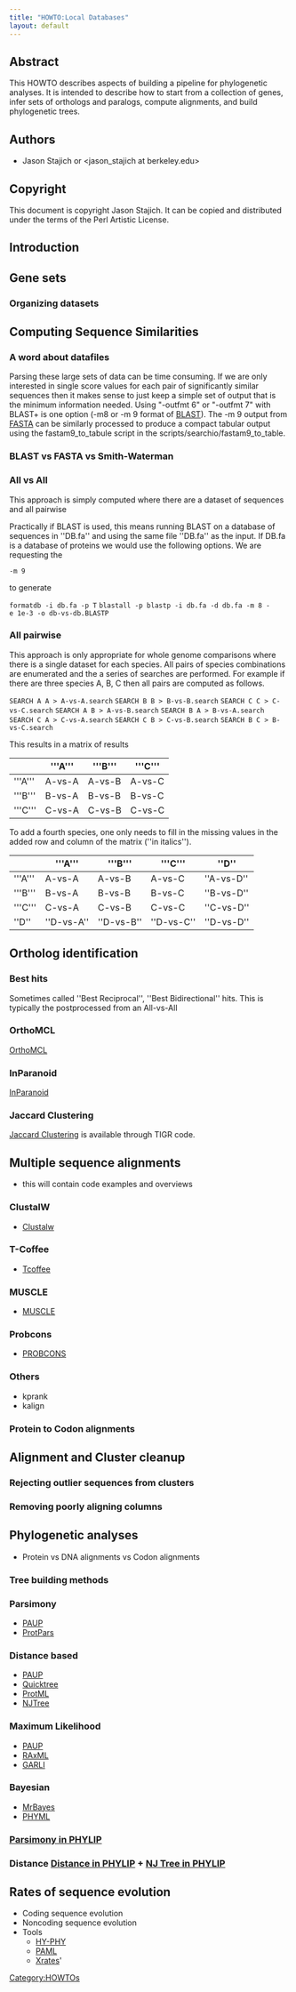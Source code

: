 ```yaml
---
title: "HOWTO:Local Databases"
layout: default
---
```


Abstract
--------

This HOWTO describes aspects of building a pipeline for phylogenetic analyses. It is intended to describe how to start from a collection of genes, infer sets of orthologs and paralogs, compute alignments, and build phylogenetic trees.

Authors
-------

-   Jason Stajich <jason at bioperl.org> or <jason_stajich at berkeley.edu>

Copyright
---------

This document is copyright Jason Stajich. It can be copied and distributed under the terms of the Perl Artistic License.

Introduction
------------

Gene sets
---------

### Organizing datasets

Computing Sequence Similarities
-------------------------------

### A word about datafiles

Parsing these large sets of data can be time consuming. If we are only interested in single score values for each pair of significantly similar sequences then it makes sense to just keep a simple set of output that is the minimum information needed. Using "-outfmt 6" or "-outfmt 7" with BLAST+ is one option (-m8 or -m 9 format of [BLAST](BLAST "wikilink")). The -m 9 output from [FASTA](FASTA "wikilink") can be similarly processed to produce a compact tabular output using the fastam9_to_tabule script in the scripts/searchio/fastam9_to_table.

### BLAST vs FASTA vs Smith-Waterman

### All vs All

This approach is simply computed where there are a dataset of sequences and all pairwise

Practically if BLAST is used, this means running BLAST on a database of sequences in ''DB.fa'' and using the same file ''DB.fa'' as the input. If DB.fa is a database of proteins we would use the following options. We are requesting the

    -m 9

to generate

`formatdb -i db.fa -p T`
`blastall -p blastp -i db.fa -d db.fa -m 8 -e 1e-3 -o db-vs-db.BLASTP`

### All pairwise

This approach is only appropriate for whole genome comparisons where there is a single dataset for each species. All pairs of species combinations are enumerated and the a series of searches are performed. For example if there are three species A, B, C then all pairs are computed as follows.

`SEARCH A A > A-vs-A.search`
`SEARCH B B > B-vs-B.search`
`SEARCH C C > C-vs-C.search`
`SEARCH A B > A-vs-B.search`
`SEARCH B A > B-vs-A.search`
`SEARCH C A > C-vs-A.search`
`SEARCH C B > C-vs-B.search`
`SEARCH B C > B-vs-C.search`

This results in a matrix of results

|                     | '''A''' | '''B''' | '''C''' |
|---------------------|---------------------|---------------------|---------------------|
| '''A''' | A-vs-A              | A-vs-B              | A-vs-C              |
| '''B''' | B-vs-A              | B-vs-B              | B-vs-C              |
| '''C''' | C-vs-A              | C-vs-B              | C-vs-C              |

To add a fourth species, one only needs to fill in the missing values in the added row and column of the matrix (''in italics'').

|                     | '''A''' | '''B''' | '''C''' | ''D''      |
|---------------------|---------------------|---------------------|---------------------|--------------------|
| '''A''' | A-vs-A              | A-vs-B              | A-vs-C              | ''A-vs-D'' |
| '''B''' | B-vs-A              | B-vs-B              | B-vs-C              | ''B-vs-D'' |
| '''C''' | C-vs-A              | C-vs-B              | C-vs-C              | ''C-vs-D'' |
| ''D''       | ''D-vs-A''  | ''D-vs-B''  | ''D-vs-C''  | ''D-vs-D'' |

Ortholog identification
-----------------------

### Best hits

Sometimes called ''Best Reciprocal'', ''Best Bidirectional'' hits. This is typically the postprocessed from an All-vs-All

### OrthoMCL

[OrthoMCL](OrthoMCL "wikilink")

### InParanoid

[InParanoid](InParanoid "wikilink")

### Jaccard Clustering

[Jaccard Clustering](Jaccard_Clustering "wikilink") is available through TIGR code.

Multiple sequence alignments
----------------------------

-   this will contain code examples and overviews

### ClustalW

-   [Clustalw](Clustalw "wikilink")

### T-Coffee

-   [Tcoffee](Tcoffee "wikilink")

### MUSCLE

-   [MUSCLE](MUSCLE "wikilink")

### Probcons

-   [PROBCONS](PROBCONS "wikilink")

### Others

-   kprank
-   kalign

### Protein to Codon alignments

Alignment and Cluster cleanup
-----------------------------

### Rejecting outlier sequences from clusters

### Removing poorly aligning columns

Phylogenetic analyses
---------------------

-   Protein vs DNA alignments vs Codon alignments

### Tree building methods

### Parsimony

-   [PAUP](PAUP "wikilink")
-   [ProtPars](PHYLIP#ProtPars "wikilink")

### Distance based

-   [PAUP](PAUP "wikilink")
-   [Quicktree](Quicktree "wikilink")
-   [ProtML](ProtML "wikilink")
-   [NJTree](NJTree "wikilink")

### Maximum Likelihood

-   [PAUP](PAUP "wikilink")
-   [RAxML](RAxML "wikilink")
-   [GARLI](GARLI "wikilink")

### Bayesian

-   [MrBayes](MrBayes "wikilink")
-   [PHYML](PHYML "wikilink")

### [Parsimony in PHYLIP](PHYLIP#ProtPars "wikilink")

### Distance [Distance in PHYLIP](PHYLIP#ProtDist "wikilink") + [NJ Tree in PHYLIP](PHYLIP#Neighbor "wikilink")

Rates of sequence evolution
---------------------------

-   Coding sequence evolution
-   Noncoding sequence evolution
-   Tools
    -   [HY-PHY](HY-PHY "wikilink")
    -   [PAML](PAML "wikilink")
    -   [Xrates](DART#Xrates "wikilink")'

<Category:HOWTOs>
